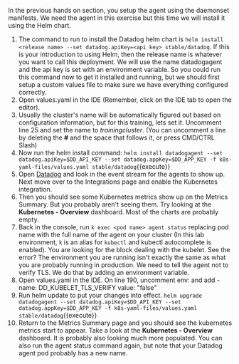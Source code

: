 In the previous hands on section, you setup the agent using the daemonset manifests. We need the agent in this exercise but this time we will install it using the Helm chart. 

1. The command to run to install the Datadog helm chart is `helm install <release name> --set datadog.apiKey=<api key> stable/datadog`. If this is your introduction to using Helm, then the release name is whatever you want to call this deployment. We will use the name datadogagent and the api key is set with an environment variable. So you could run this command now to get it installed and running, but we should first setup a custom values file to make sure we have everything configured correctly.
1. Open values.yaml in the IDE (Remember, click on the IDE tab to open the editor).
1. Usually the cluster's name will be automatically figured out based on configuration information, but for this training, lets set it. Uncomment line 25 and set the name to *trainingcluster*. (You can uncomment a line by deleting the **#** and the space that follows it, or press CMD/CTRL Slash)
1. Now run the helm install command: `helm install datadogagent --set datadog.apiKey=$DD_API_KEY --set datadog.appKey=$DD_APP_KEY -f k8s-yaml-files/values.yaml stable/datadog`{{execute}}
1. Open <a href="https://app.datadoghq.com/event/stream" target="_datadog">Datadog</a> and look in the event stream for the agents to show up. Next move over to the Integrations page and enable the Kubernetes integration. 
1. Then you should see some Kubernetes metrics show up on the Metrics Summary. But you probably aren't seeing them. Try looking at the **Kubernetes - Overview** dashboard. Most of the charts are probably empty.
1. Back in the console, run `k exec <pod name> agent status` replacing pod name with the full name of the agent on your cluster (In this lab environment, `k` is an alias for `kubectl` and kubectl autocomplete is enabled). You are looking for the block dealing with the kubelet. See the error? The environment you are running isn't exactly the same as what you are probably running in production. We need to tell the agent not to verify TLS. We do that by adding an environment variable.
1. Open values.yaml in the IDE. On line 190, uncomment env: and add
        - name: DD_KUBELET_TLS_VERIFY
          value: "false"
1. Run helm update to put your changes into effect. `helm upgrade datadogagent --set datadog.apiKey=$DD_API_KEY --set datadog.appKey=$DD_APP_KEY -f k8s-yaml-files/values.yaml stable/datadog`{{execute}}
1. Return to the Metrics Summary page and you should see the kubernetes metrics start to appear. Take a look at the **Kubernetes - Overview** dashboard. It is probably also looking much more populated. You can also run the agent status command again, but note that your Datadog agent pod probably has a new name. 
